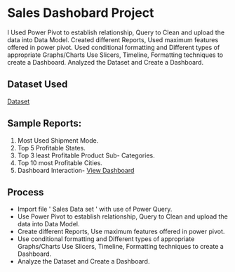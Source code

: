 # Sales Dashobard Project
I Used Power Pivot to establish relationship, Query to Clean and upload the data into Data Model. Created different Reports, Used maximum features offered in power pivot. Used conditional formatting and Different types of appropriate Graphs/Charts Use Slicers, Timeline, Formatting techniques to create a Dashboard. Analyzed the Dataset and Create a Dashboard.

## Dataset Used
<a href="https://github.com/Bajpai777/Excel-Sales-Dashobard-Project/blob/main/Sales%20Data%20Set%20for%20Dashboard.xlsx">Dataset</a>

## Sample Reports:
1) Most Used Shipment Mode.
2) Top 5 Profitable States.
3) Top 3 least Profitable Product Sub- Categories.
4) Top 10 most Profitable Cities.
5) Dashboard Interaction- <a href ="https://github.com/Bajpai777/Excel-Sales-Dashobard-Project/blob/main/Excel%20Sales%20Dashboard.png">View Dashboard</a>

## Process
- Import file ' Sales Data set ' with use of Power Query.
- Use Power Pivot to establish relationship, Query to Clean and upload the data into Data Model.
- Create different Reports, Use maximum features offered in power pivot.
- Use conditional formatting and Different types of appropriate Graphs/Charts Use Slicers, Timeline, Formatting techniques to create a Dashboard.
- Analyze the Dataset and Create a Dashboard.

  
